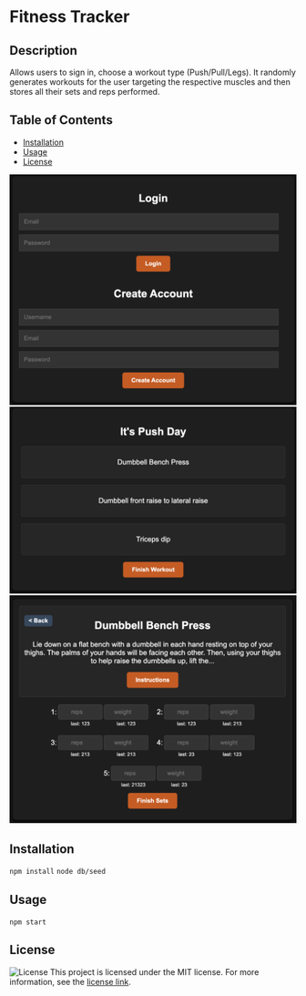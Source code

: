 
# Fitness Tracker

## Description
Allows users to sign in, choose a workout type (Push/Pull/Legs). It randomly generates workouts for the user targeting the respective muscles and then stores all their sets and reps performed.

## Table of Contents
- [Installation](#installation)
- [Usage](#usage)
- [License](#license)


![Login Page](/public/images/login.png)
![Workout Page](/public/images/workout.png)
![Sets Page](/public/images/sets.png)


## Installation
`npm install` 
`node db/seed` 

## Usage
`npm start`

## License
![License](https://img.shields.io/badge/license-MIT-blue.svg)
This project is licensed under the MIT license. For more information, see the [license link](https://opensource.org/licenses/MIT).

